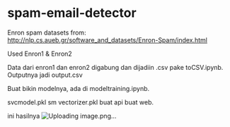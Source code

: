 # spam-email-detector
Enron spam datasets from:
http://nlp.cs.aueb.gr/software_and_datasets/Enron-Spam/index.html

Used Enron1 & Enron2

Data dari enron1 dan enron2 digabung dan dijadiin .csv pake toCSV.ipynb. Outputnya jadi output.csv

Buat bikin modelnya, ada di modeltraining.ipynb.

svcmodel.pkl sm vectorizer.pkl buat api buat web.

ini hasilnya
![Uploading image.png…]()
